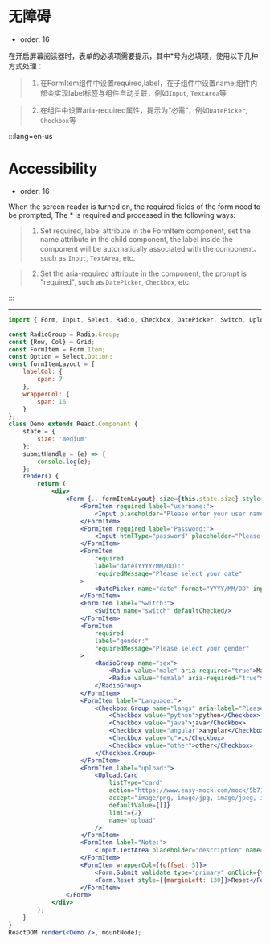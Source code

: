 
# 无障碍

- order: 16

在开启屏幕阅读器时，表单的必填项需要提示，其中*号为必填项，使用以下几种方式处理： 

> 1. 在FormItem组件中设置required,label，在子组件中设置name,组件内部会实现label标签与组件自动关联，例如`Input`, `TextArea`等

> 2. 在组件中设置aria-required属性，提示为“必需”，例如`DatePicker`, `Checkbox`等

:::lang=en-us
# Accessibility

- order: 16
  
When the screen reader is turned on, the required fields of the form need to be prompted, The * is required and processed in the following ways:

> 1. Set required, label attribute in the FormItem component, set the name attribute in the child component, the label inside the component will be automatically associated with the component。such as `Input`, `TextArea`, etc.

> 2. Set the aria-required attribute in the component, the prompt is "required", such as `DatePicker`, `Checkbox`, etc.

:::

---

````jsx
import { Form, Input, Select, Radio, Checkbox, DatePicker, Switch, Upload, Grid, Field } from '@alifd/next';

const RadioGroup = Radio.Group;
const {Row, Col} = Grid;
const FormItem = Form.Item;
const Option = Select.Option;
const formItemLayout = {
    labelCol: {
        span: 7
    },
    wrapperCol: {
        span: 16
    }
};
class Demo extends React.Component {
    state = {
        size: 'medium'
    };
    submitHandle = (e) => {
        console.log(e);
    };
    render() {
        return (
            <div>
                <Form {...formItemLayout} size={this.state.size} style={{maxWidth: '500px'}}>
                    <FormItem required label="username:">
                        <Input placeholder="Please enter your user name" id="username" name="username"/>
                    </FormItem>
                    <FormItem required label="Password:">
                        <Input htmlType="password" placeholder="Please enter your password" id="password" name="password"/>
                    </FormItem>
                    <FormItem  
                        required
                        label="date(YYYY/MM/DD):"
                        requiredMessage="Please select your date"
                    >
                        <DatePicker name="date" format="YYYY/MM/DD" inputProps={{"aria-required": "true"}}/> 
                    </FormItem>
                    <FormItem label="Switch:">
                        <Switch name="switch" defaultChecked/>
                    </FormItem>
                    <FormItem
                        required
                        label="gender:"
                        requiredMessage="Please select your gender"
                    >
                        <RadioGroup name="sex">
                            <Radio value="male" aria-required="true">Male</Radio>
                            <Radio value="female" aria-required="true">Female</Radio>
                        </RadioGroup>
                    </FormItem>
                    <FormItem label="Language:">
                        <Checkbox.Group name="langs" aria-label="Please select a programming language">
                            <Checkbox value="python">python</Checkbox>
                            <Checkbox value="java">java</Checkbox>
                            <Checkbox value="angular">angular</Checkbox>
                            <Checkbox value="c">c</Checkbox>
                            <Checkbox value="other">other</Checkbox>
                        </Checkbox.Group>
                    </FormItem>
                    <FormItem label="upload:">
                        <Upload.Card
                            listType="card"
                            action="https://www.easy-mock.com/mock/5b713974309d0d7d107a74a3/alifd/upload"
                            accept="image/png, image/jpg, image/jpeg, image/gif, image/bmp"
                            defaultValue={[]}
                            limit={2}
                            name="upload"
                        />
                    </FormItem>
                    <FormItem label="Note:">
                        <Input.TextArea placeholder="description" name="remark"/>
                    </FormItem>
                    <FormItem wrapperCol={{offset: 5}}>
                        <Form.Submit validate type="primary" onClick={this.submitHandle} style={{marginRight: 7}}>Submit</Form.Submit>
                        <Form.Reset style={{marginLeft: 130}}>Reset</Form.Reset>
                    </FormItem>
                </Form>
            </div>
        );
    }
}
ReactDOM.render(<Demo />, mountNode);
````
